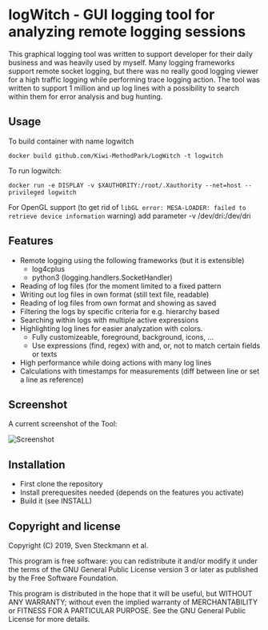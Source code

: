 # logWitch - GUI logging tool for analyzing remote logging sessions

This graphical logging tool was written to support developer for their daily
business and was heavily used by myself. Many logging frameworks support remote
socket logging, but there was no really good logging viewer for a high traffic
logging while performing trace logging action. The tool was written to support
1 million and up log lines with a possibility to search within them for error
analysis and bug hunting.

## Usage

To build container with name logwitch
```shell
docker build github.com/Kiwi-MethodPark/LogWitch -t logwitch
```

To run logwitch:
```shell
docker run -e DISPLAY -v $XAUTHORITY:/root/.Xauthority --net=host --privileged logwitch
```
<!-- or if you don't want to run the program in privileged mode.
```shell
docker run -p 9998:9998 -e DISPLAY -v $XAUTHORITY:/root/.Xauthority -v /tmp/.X11-unix:/tmp/.X11-unix logwitch
``` -->

For OpenGL support (to get rid of `libGL error: MESA-LOADER: failed to retrieve device information` warning) add parameter -v /dev/dri:/dev/dri

## Features

* Remote logging using the following frameworks (but it is extensible)
  * log4cplus
  * python3 (logging.handlers.SocketHandler)
* Reading of log files (for the moment limited to a fixed pattern
* Writing out log files in own format (still text file, readable)
* Reading of log files from own format and showing as saved
* Filtering the logs by specific criteria for e.g. hierarchy based
* Searching within logs with multiple active expressions
* Highlighting log lines for easier analyzation with colors.
  * Fully customizeable, foreground, background, icons, ...
  * Use expressions (find, regex) with and, or, not to match certain fields or texts
* High performance while doing actions with many log lines
* Calculations with timestamps for measurements (diff between line or set a line
  as reference)

## Screenshot

A current screenshot of the Tool:

![Screenshot](https://raw.githubusercontent.com/wiki/DevelopersHeaven/LogWitch/images/Screenshot_2019-04-22_15-00-01.png)

## Installation

* First clone the repository
* Install prerequesites needed (depends on the features you activate)
* Build it (see INSTALL)

## Copyright and license

Copyright (C) 2019, Sven Steckmann et al.

This program is free software: you can redistribute it and/or modify it under the terms of the GNU General Public License version 3 or later as published by the Free Software Foundation.

This program is distributed in the hope that it will be useful, but WITHOUT ANY WARRANTY; without even the implied warranty of MERCHANTABILITY or FITNESS FOR A PARTICULAR PURPOSE. See the GNU General Public License for more details.

